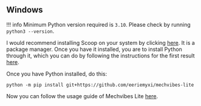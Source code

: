 ## Windows
!!! info
    Minimum Python version required is `3.10`. Please check by running `python3
    --version`.

I would recommend installing Scoop on your system by clicking
[here](https://scoop.sh/). It is a package manager. Once you have it installed,
you are to install Python through it, which you can do by following the
instructions for the first result [here](https://scoop.sh/#/apps?q=python).

Once you have Python installed, do this:
```
python -m pip install git+https://github.com/eeriemyxi/mechvibes-lite
```

Now you can follow the usage guide of Mechvibes Lite [here](../index.md/#usage).
